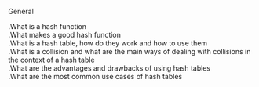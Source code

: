General

.What is a hash function\
.What makes a good hash function\
.What is a hash table, how do they work and how to use them\
.What is a collision and what are the main ways of dealing with collisions in the context of a hash table\
.What are the advantages and drawbacks of using hash tables\
.What are the most common use cases of hash tables
